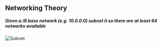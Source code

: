 ## Networking Theory

##### Given a /8 base network (e.g. 10.0.0.0) subnet it so there are at least 64 networks available

![Subnet](./subnet.png)
